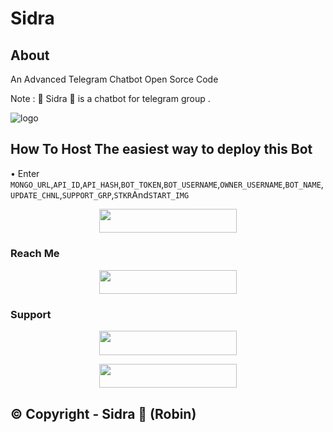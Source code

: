 # Sidra
## About
An Advanced Telegram Chatbot Open Sorce Code 

Note : 📝 Sidra 🤤 is a chatbot for telegram group .

![logo](https://telegra.ph/file/a33e23429bf82e60564c8.jpg) 

## How To Host  The easiest way to deploy this Bot
• Enter ```MONGO_URL```,```API_ID```,```API_HASH```,```BOT_TOKEN```,```BOT_USERNAME```,```OWNER_USERNAME```,```BOT_NAME```,```UPDATE_CHNL```,```SUPPORT_GRP```,```STKR```And```START_IMG```
<p align="center"><a href="https://heroku.com/deploy?template=https://github.com/Kamrankhan821/chatbot."> <img src="https://img.shields.io/badge/Deploy%20To%20Heroku-black?style=for-the-badge&logo=heroku" width="220" height="38.45"/></a></p>
 
                                 
### Reach Me
<p align="center"><a href="http://t.me/QueenXchatbot"> <img src="https://img.shields.io/badge/Telegram%20Bot-pink?style=for-the-badge" width="220" height="38.45"/></a></p>

### Support 

<p align="center"><a href="https://t.me/Teamxo77 "> <img src="https://img.shields.io/badge/Queen%20Chat%20Support-pink?style=for-the-badge" width="220" height="38.45"/></a></p>

<p align="center"><a href="https://t.me/Teamxo77"> <img src="https://img.shields.io/badge/Queen%20Chat%20Channel-blue?style=for-the-badge" width="220" height="38.45"/></a></p>

## © Copyright - Sidra 🌹 (Robin)

